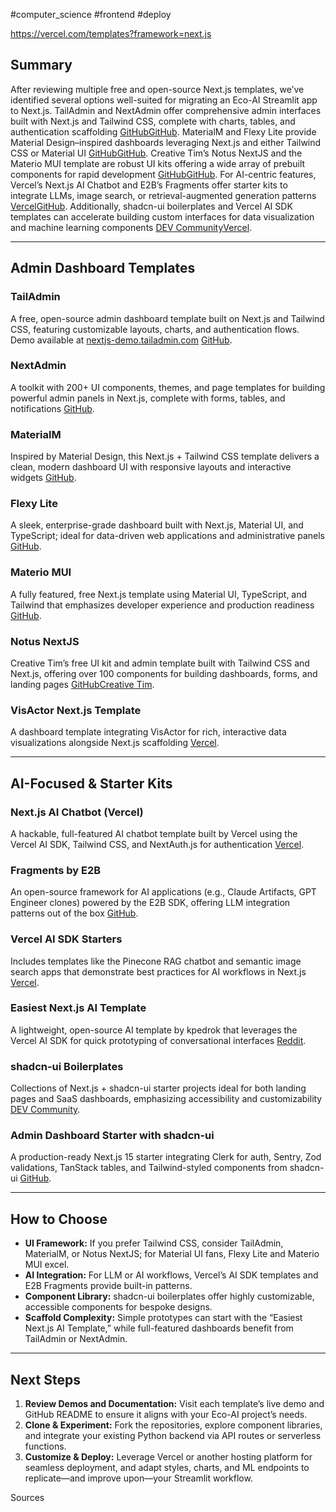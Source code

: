 #computer_science #frontend #deploy 

https://vercel.com/templates?framework=next.js

## Summary

After reviewing multiple free and open-source Next.js templates, we’ve identified several options well-suited for migrating an Eco-AI Streamlit app to Next.js. TailAdmin and NextAdmin offer comprehensive admin interfaces built with Next.js and Tailwind CSS, complete with charts, tables, and authentication scaffolding [GitHub](https://github.com/TailAdmin/free-nextjs-admin-dashboard?utm_source=chatgpt.com)[GitHub](https://github.com/NextAdminHQ/nextjs-admin-dashboard?utm_source=chatgpt.com). MaterialM and Flexy Lite provide Material Design–inspired dashboards leveraging Next.js and either Tailwind CSS or Material UI [GitHub](https://github.com/wrappixel/MaterialM-Tailwind-Nextjs-Free?utm_source=chatgpt.com)[GitHub](https://github.com/topics/nextjs-admin-template?utm_source=chatgpt.com). Creative Tim’s Notus NextJS and the Materio MUI template are robust UI kits offering a wide array of prebuilt components for rapid development [GitHub](https://github.com/creativetimofficial/notus-nextjs?utm_source=chatgpt.com)[GitHub](https://github.com/themeselection/materio-mui-nextjs-admin-template-free?utm_source=chatgpt.com). For AI-centric features, Vercel’s Next.js AI Chatbot and E2B’s Fragments offer starter kits to integrate LLMs, image search, or retrieval-augmented generation patterns [Vercel](https://vercel.com/templates/next.js/nextjs-ai-chatbot?utm_source=chatgpt.com)[GitHub](https://github.com/e2b-dev/fragments?utm_source=chatgpt.com). Additionally, shadcn-ui boilerplates and Vercel AI SDK templates can accelerate building custom interfaces for data visualization and machine learning components [DEV Community](https://dev.to/bytefer/top-8-most-popular-open-source-nextjs-saas-templates-1pma?utm_source=chatgpt.com)[Vercel](https://vercel.com/templates/ai?utm_source=chatgpt.com).

---

## Admin Dashboard Templates

### TailAdmin

A free, open-source admin dashboard template built on Next.js and Tailwind CSS, featuring customizable layouts, charts, and authentication flows. Demo available at [nextjs-demo.tailadmin.com](http://nextjs-demo.tailadmin.com) [GitHub](https://github.com/TailAdmin/free-nextjs-admin-dashboard?utm_source=chatgpt.com).

### NextAdmin

A toolkit with 200+ UI components, themes, and page templates for building powerful admin panels in Next.js, complete with forms, tables, and notifications [GitHub](https://github.com/NextAdminHQ/nextjs-admin-dashboard?utm_source=chatgpt.com).

### MaterialM

Inspired by Material Design, this Next.js + Tailwind CSS template delivers a clean, modern dashboard UI with responsive layouts and interactive widgets [GitHub](https://github.com/wrappixel/MaterialM-Tailwind-Nextjs-Free?utm_source=chatgpt.com).

### Flexy Lite

A sleek, enterprise-grade dashboard built with Next.js, Material UI, and TypeScript; ideal for data-driven web applications and administrative panels [GitHub](https://github.com/topics/nextjs-admin-template?utm_source=chatgpt.com).

### Materio MUI

A fully featured, free Next.js template using Material UI, TypeScript, and Tailwind that emphasizes developer experience and production readiness [GitHub](https://github.com/themeselection/materio-mui-nextjs-admin-template-free?utm_source=chatgpt.com).

### Notus NextJS

Creative Tim’s free UI kit and admin template built with Tailwind CSS and Next.js, offering over 100 components for building dashboards, forms, and landing pages [GitHub](https://github.com/creativetimofficial/notus-nextjs?utm_source=chatgpt.com)[Creative Tim](https://www.creative-tim.com/product/notus-nextjs?utm_source=chatgpt.com).

### VisActor Next.js Template

A dashboard template integrating VisActor for rich, interactive data visualizations alongside Next.js scaffolding [Vercel](https://vercel.com/templates/saas/visactor-nextjs-template?utm_source=chatgpt.com).

---

## AI-Focused & Starter Kits

### Next.js AI Chatbot (Vercel)

A hackable, full-featured AI chatbot template built by Vercel using the Vercel AI SDK, Tailwind CSS, and NextAuth.js for authentication [Vercel](https://vercel.com/templates/next.js/nextjs-ai-chatbot?utm_source=chatgpt.com).

### Fragments by E2B

An open-source framework for AI applications (e.g., Claude Artifacts, GPT Engineer clones) powered by the E2B SDK, offering LLM integration patterns out of the box [GitHub](https://github.com/e2b-dev/fragments?utm_source=chatgpt.com).

### Vercel AI SDK Starters

Includes templates like the Pinecone RAG chatbot and semantic image search apps that demonstrate best practices for AI workflows in Next.js [Vercel](https://vercel.com/templates/ai?utm_source=chatgpt.com).

### Easiest Next.js AI Template

A lightweight, open-source AI template by kpedrok that leverages the Vercel AI SDK for quick prototyping of conversational interfaces [Reddit](https://www.reddit.com/r/nextjs/comments/1fc82zw/easiest_nextjs_ai_template_available_opensource/?utm_source=chatgpt.com).

### shadcn-ui Boilerplates

Collections of Next.js + shadcn-ui starter projects ideal for both landing pages and SaaS dashboards, emphasizing accessibility and customizability [DEV Community](https://dev.to/bytefer/top-8-most-popular-open-source-nextjs-saas-templates-1pma?utm_source=chatgpt.com).

### Admin Dashboard Starter with shadcn-ui

A production-ready Next.js 15 starter integrating Clerk for auth, Sentry, Zod validations, TanStack tables, and Tailwind-styled components from shadcn-ui [GitHub](https://github.com/Kiranism/next-shadcn-dashboard-starter?utm_source=chatgpt.com).

---

## How to Choose

- **UI Framework:** If you prefer Tailwind CSS, consider TailAdmin, MaterialM, or Notus NextJS; for Material UI fans, Flexy Lite and Materio MUI excel.
- **AI Integration:** For LLM or AI workflows, Vercel’s AI SDK templates and E2B Fragments provide built-in patterns.
- **Component Library:** shadcn-ui boilerplates offer highly customizable, accessible components for bespoke designs.
- **Scaffold Complexity:** Simple prototypes can start with the “Easiest Next.js AI Template,” while full-featured dashboards benefit from TailAdmin or NextAdmin.

---

## Next Steps

1. **Review Demos and Documentation:** Visit each template’s live demo and GitHub README to ensure it aligns with your Eco-AI project’s needs.
2. **Clone & Experiment:** Fork the repositories, explore component libraries, and integrate your existing Python backend via API routes or serverless functions.
3. **Customize & Deploy:** Leverage Vercel or another hosting platform for seamless deployment, and adapt styles, charts, and ML endpoints to replicate—and improve upon—your Streamlit workflow.

Sources

[](https://www.google.com/s2/favicons?domain=https://www.reddit.com&sz=32)

[](https://www.google.com/s2/favicons?domain=https://www.creative-tim.com&sz=32)

[](https://www.google.com/s2/favicons?domain=https://dev.to&sz=32)

[](https://www.google.com/s2/favicons?domain=https://vercel.com&sz=32)

[](https://www.google.com/s2/favicons?domain=https://github.com&sz=32)
